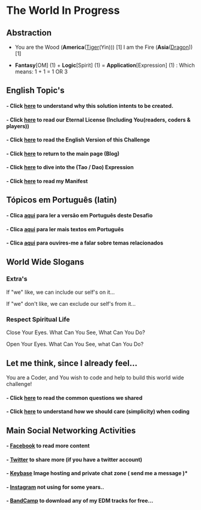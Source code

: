 # The World In Progress

## Abstraction 

- You are the Wood (<b>America</b>([Tiger](./letters/Tiger_America.md)(Yin))) [1] I am the Fire (<b>Asia</b>([Dragon](./letters/Dragon_Asia.md))) [1]

- <b>Fantasy</b>[OM] (1) + <b>Logic</b>[Spirit] (1) = <b>Application</b>[Expression] (1) : Which means: 1 + 1 = 1 OR 3

## English Topic's

#### - Click [here](https://odicforcesounds.github.io/Dao/) to understand why this solution intents to be created. 

#### - Click [here](./letters/Eternal_License.md) to read our Eternal License (Including You(readers, coders & players))

#### - Click [here](./EN_EN/README.md) to read the English Version of this Challenge

#### - Click [here](https://wiki.odicforcesounds.com/static/src/b.html) to return to the main page (Blog)

#### - Click [here](https://wiki.odicforcesounds.com/art/#/tool/kit) to dive into the (Tao / Dao) Expression

#### - Click [here](./MANIFEST.md) to read my Manifest

## Tópicos em Português (latin)

#### - Clica [aqui](https://odicforcesounds.github.io/Desafio-Mundial/) para ler a versão em Português deste Desafio

#### - Clica [aqui](https://odicforcesounds.github.io/Textos-Motivacionais/) para ler mais textos em Português

#### - Clica [aqui](https://www.youtube.com/channel/UCKxb1p0OzXuiAQBkiY0dCGg) para ouvires-me a falar sobre temas relacionados

## World Wide Slogans

### Extra's

If "we" like, we can include our self's on it...

If "we" don't like, we can exclude our self's from it...

### Respect Spiritual Life

Close Your Eyes. What Can You See, What Can You Do?

Open Your Eyes. What Can You See, what Can You Do?

## Let me think, since I already feel...

You are a Coder, and You wish to code and help to build this world wide challenge!

#### - Click [here](./plan/Questions.md) to read the common questions we shared

#### - Click [here](./plan/psudoCode.md) to understand how we should care (simplicity) when coding

## Main Social Networking Activities

#### - [Facebook](https://www.facebook.com/odicforcesounds) to read more content 

#### - [Twitter](https://twitter.com/ROscarfm) to share more (if you have a twitter account)

#### - [Keybase](https://keybase.io/path_of_shields) Image hosting and private chat zone ( send me a message )*  

#### - [Instagram](https://www.instagram.com/odicforcesounds/) not using for some years.. 

#### - [BandCamp](https://odicforcesounds.bandcamp.com/) to download any of my EDM tracks for free... 
